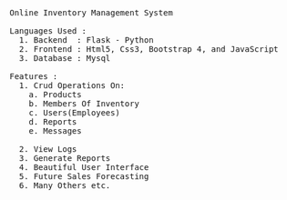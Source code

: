 <pre>
Online Inventory Management System

Languages Used : 
  1. Backend  : Flask - Python
  2. Frontend : Html5, Css3, Bootstrap 4, and JavaScript
  3. Database : Mysql
  
Features : 
  1. Crud Operations On:
    a. Products
    b. Members Of Inventory
    c. Users(Employees)
    d. Reports
    e. Messages
    
  2. View Logs
  3. Generate Reports
  4. Beautiful User Interface
  5. Future Sales Forecasting
  6. Many Others etc.
</pre>
